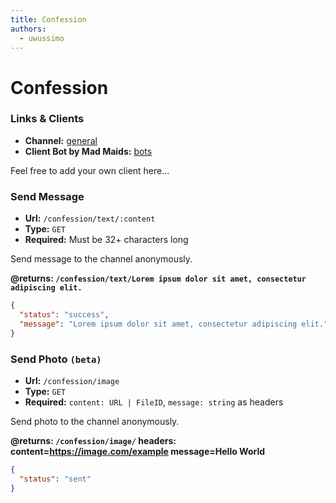 ```yaml
---
title: Confession
authors:
  - uwussimo
---
```


# Confession

### Links & Clients

- **Channel:** [general](https://t.me/maidession)
- **Client Bot by Mad Maids:** [bots](https://t.me/westmaid)

Feel free to add your own client here...

### Send Message

- **Url:** `/confession/text/:content`
- **Type:** `GET`
- **Required:** Must be 32+ characters long

Send message to the channel anonymously.

**@returns:
`/confession/text/Lorem ipsum dolor sit amet, consectetur adipiscing elit.`**

```json
{
  "status": "success",
  "message": "Lorem ipsum dolor sit amet, consectetur adipiscing elit."
}
```

### Send Photo `(beta)`

- **Url:** `/confession/image`
- **Type:** `GET`
- **Required:** `content: URL | FileID`, `message: string` as headers

Send photo to the channel anonymously.

**@returns: `/confession/image/` headers: content=https://image.com/example
message=Hello World**

```json
{
  "status": "sent"
}
```
